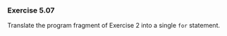 ### Exercise 5.07
Translate the program fragment of Exercise 2 into a single `for` statement.

<!--
### Solution

```c
for (i = 9384; i > 0; i /= 10)
    printf("%d ", i);
```
